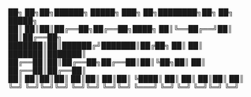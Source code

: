 ██╗  ██╗██╗██████╗  █████╗ ███╗   ██╗████████╗██╗  ██╗ █████╗ </br>
██║  ██║██║██╔══██╗██╔══██╗████╗  ██║╚══██╔══╝██║  ██║██╔══██╗</br>
███████║██║██████╔╝███████║██╔██╗ ██║   ██║   ███████║███████║</br>
██╔══██║██║██╔══██╗██╔══██║██║╚██╗██║   ██║   ██╔══██║██╔══██║</br>
██║  ██║██║██║  ██║██║  ██║██║ ╚████║   ██║   ██║  ██║██║  ██║</br>
╚═╝  ╚═╝╚═╝╚═╝  ╚═╝╚═╝  ╚═╝╚═╝  ╚═══╝   ╚═╝   ╚═╝  ╚═╝╚═╝  ╚═╝</br>
                                                              </br>
